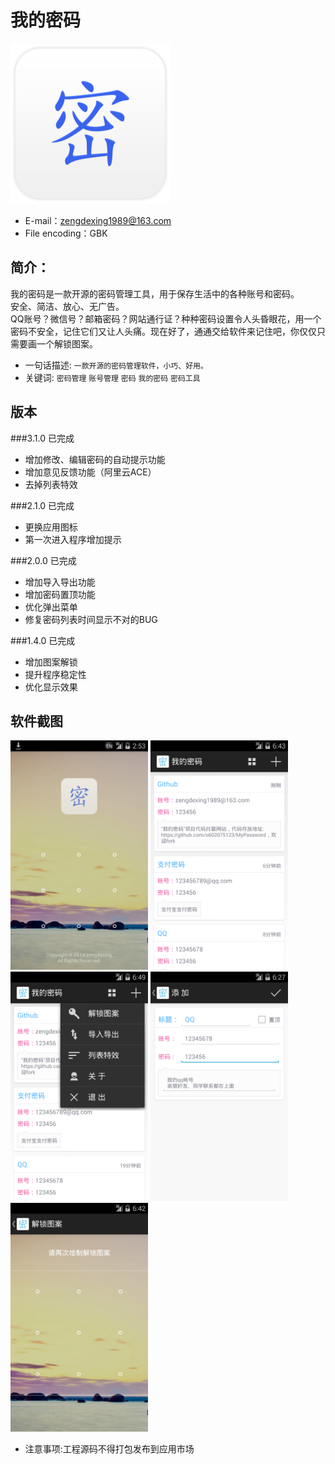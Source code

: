 我的密码
==============================
<img src="MyPassword/ic_launcher-web.png" width="256px"/>

* E-mail：zengdexing1989@163.com
* File encoding：GBK

简介：
---------------------------------
我的密码是一款开源的密码管理工具，用于保存生活中的各种账号和密码。<br />
安全、简洁、放心、无广告。<br />
QQ账号？微信号？邮箱密码？网站通行证？种种密码设置令人头昏眼花，用一个密码不安全，记住它们又让人头痛。现在好了，通通交给软件来记住吧，你仅仅只需要画一个解锁图案。<br />
* 一句话描述: `一款开源的密码管理软件，小巧、好用。`
* 关键词: `密码管理` `账号管理` `密码` `我的密码` `密码工具`

版本
---------------------------------
###3.1.0 已完成
- 增加修改、编辑密码的自动提示功能
- 增加意见反馈功能（阿里云ACE）
- 去掉列表特效

###2.1.0 已完成
- 更换应用图标
- 第一次进入程序增加提示

###2.0.0 已完成
- 增加导入导出功能
- 增加密码置顶功能
- 优化弹出菜单
- 修复密码列表时间显示不对的BUG

###1.4.0 已完成
- 增加图案解锁
- 提升程序稳定性
- 优化显示效果

软件截图
---------------------------------
<img src="Screenshot/01.png" width="220px"/>
<img src="Screenshot/02.png" width="220px"/>
<img src="Screenshot/03.png" width="220px"/>
<img src="Screenshot/04.png" width="220px"/>
<img src="Screenshot/05.png" width="220px"/>

* 注意事项:工程源码不得打包发布到应用市场 
